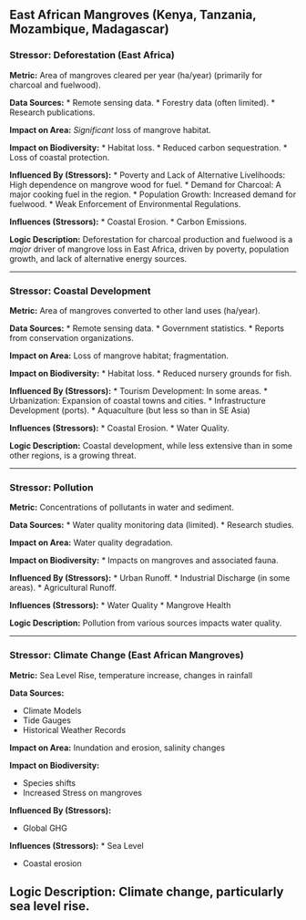 ## East African Mangroves (Kenya, Tanzania, Mozambique, Madagascar)

### Stressor: Deforestation (East Africa)

**Metric:** Area of mangroves cleared per year (ha/year) (primarily for charcoal and fuelwood).

**Data Sources:**
    *   Remote sensing data.
    *   Forestry data (often limited).
    *   Research publications.

**Impact on Area:** *Significant* loss of mangrove habitat.

**Impact on Biodiversity:**
    *   Habitat loss.
    *   Reduced carbon sequestration.
    *   Loss of coastal protection.

**Influenced By (Stressors):**
    *   Poverty and Lack of Alternative Livelihoods: High dependence on mangrove wood for fuel.
    *   Demand for Charcoal: A major cooking fuel in the region.
    *   Population Growth: Increased demand for fuelwood.
    *   Weak Enforcement of Environmental Regulations.

**Influences (Stressors):**
    *   Coastal Erosion.
    *   Carbon Emissions.

**Logic Description:** Deforestation for charcoal production and fuelwood is a *major* driver of mangrove loss in East Africa, driven by poverty, population growth, and lack of alternative energy sources.

---

### Stressor: Coastal Development

**Metric:** Area of mangroves converted to other land uses (ha/year).

**Data Sources:**
    *   Remote sensing data.
    *   Government statistics.
    *   Reports from conservation organizations.

**Impact on Area:** Loss of mangrove habitat; fragmentation.

**Impact on Biodiversity:**
    *   Habitat loss.
    *   Reduced nursery grounds for fish.

**Influenced By (Stressors):**
    *   Tourism Development: In some areas.
    *   Urbanization: Expansion of coastal towns and cities.
    *   Infrastructure Development (ports).
    *   Aquaculture (but less so than in SE Asia)

**Influences (Stressors):**
    *   Coastal Erosion.
    *   Water Quality.

**Logic Description:** Coastal development, while less extensive than in some other regions, is a growing threat.

---

### Stressor: Pollution

**Metric:** Concentrations of pollutants in water and sediment.

**Data Sources:**
    *   Water quality monitoring data (limited).
    *   Research studies.

**Impact on Area:** Water quality degradation.

**Impact on Biodiversity:**
    *   Impacts on mangroves and associated fauna.

**Influenced By (Stressors):**
    *   Urban Runoff.
    *   Industrial Discharge (in some areas).
    *   Agricultural Runoff.

**Influences (Stressors):**
        * Water Quality
        * Mangrove Health

**Logic Description:** Pollution from various sources impacts water quality.

---
### Stressor: Climate Change (East African Mangroves)

**Metric:** Sea Level Rise, temperature increase, changes in rainfall

**Data Sources:**
* Climate Models
* Tide Gauges
* Historical Weather Records

**Impact on Area:** Inundation and erosion, salinity changes

**Impact on Biodiversity:**
* Species shifts
* Increased Stress on mangroves

**Influenced By (Stressors):**
 * Global GHG

**Influences (Stressors):**
    * Sea Level
   * Coastal erosion

**Logic Description:** Climate change, particularly sea level rise.
---